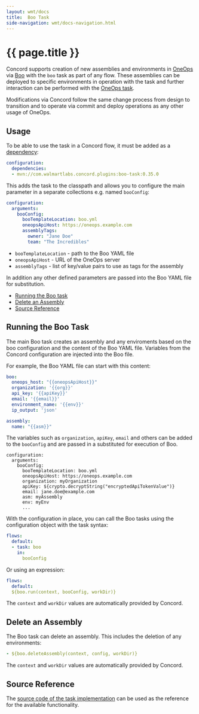 ```yaml
---
layout: wmt/docs
title:  Boo Task
side-navigation: wmt/docs-navigation.html
---
```


# {{ page.title }}

Concord supports creation of new assemblies and environments in
[OneOps](http://oneops.com/) via
[Boo](https://github.com/oneops/boo)
with the `boo` task as part of any flow. These assemblies can be deployed to
specific environments in operation with the task and further interaction can be
performed with the
[OneOps task](./oneops.html).

Modifications via Concord follow the same change process from design to
transition and to operate via commit and deploy operations as any other usage
of OneOps.


<a name="usage"/>

## Usage

To be able to use the task in a Concord flow, it must be added as a
[dependency](../getting-started/concord-dsl.html#dependencies):

```yaml
configuration:
  dependencies:
  - mvn://com.walmartlabs.concord.plugins:boo-task:0.35.0
```

This adds the task to the classpath and allows you to configure the main
parameter in a separate collections e.g. named `booConfig`:

```yaml
configuration:
  arguments:
    booConfig:
      booTemplateLocation: boo.yml
      oneopsApiHost: https://oneops.example.com
      assemblyTags:
        owner: "Jane Doe"
        team: "The Incredibles"
```

- `booTemplateLocation` - path to the Boo YAML file
- `oneopsApiHost` - URL of the OneOps server
- `assemblyTags` - list of key/value pairs to use as tags for the assembly

In addition any other defined parameters are passed into the Boo YAML file for
substitution.

- [Running the Boo task](#run)
- [Delete an Assembly](#delete)
- [Source Reference](#source)


<a name="run"/>

## Running the Boo Task

The main Boo task creates an assembly and any enviroments based on the boo
configuration and the content of the Boo YAML file. Variables from the Concord
configuration are injected into the Boo file.

For example, the Boo YAML file can start with this content:

```yaml
boo:
  oneops_host: "{{oneopsApiHost}}"
  organization: '{{org}}'
  api_key: '{{apiKey}}'
  email: '{{email}}'
  environment_name: '{{env}}'
  ip_output: 'json'

assembly:
  name: "{{asm}}"
```

The variables such as `organization`, `apiKey`, `email` and others can be added to the
`booConfig` and are passed in a substituted for execution of Boo.

```
configuration:
  arguments:
    booConfig:
      booTemplateLocation: boo.yml
      oneopsApiHost: https://oneops.example.com
      organization: myOrganization
      apiKey: ${crypto.decryptString("encryptedApiTokenValue")}
      email: jane.doe@example.com
      asm: myAssembly
      env: myEnv
      ...
```

With the configuration in place, you can call the Boo tasks using the
configuration object with the task syntax:

```yaml
flows:
  default:
  - task: boo
    in:
      booConfig
```

Or using an expression:

```yaml
flows:
  default:
  ${boo.run(context, booConfig, workDir)}
```

The `context` and `workDir` values are automatically provided by Concord.


<a name="delete"/>

## Delete an Assembly

The Boo task can delete an assembly. This includes the deletion of any
environments:

```yaml
- ${boo.deleteAssembly(context, config, workDir)}
```

The `context` and `workDir` values are automatically provided by Concord.


<a name="source"/>

## Source Reference

The [source code of the task implementation](${concord_plugins_source}tree/master/tasks/boo)
can be used as the reference for the available functionality.
